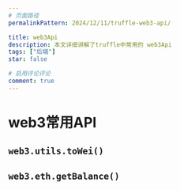 ```yaml
---
# 页面路径
permalinkPattern: 2024/12/11/truffle-web3-api/

title: web3Api
description: 本文详细讲解了truffle中常用的 web3Api
tags: ["后端"]
star: false

# 启用评论评论
comment: true
---
```


# web3常用API

## `web3.utils.toWei()`

## `web3.eth.getBalance()`

